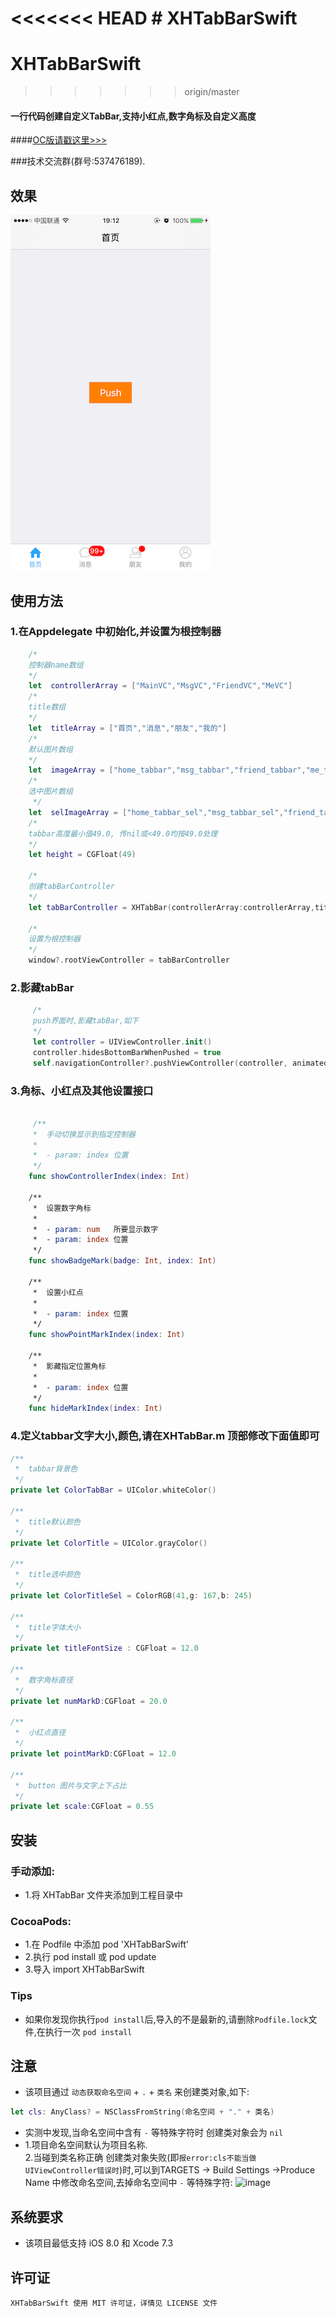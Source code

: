 <<<<<<< HEAD
﻿# XHTabBarSwift
=======
# XHTabBarSwift
>>>>>>> origin/master
#### 一行代码创建自定义TabBar,支持小红点,数字角标及自定义高度

####[OC版请戳这里>>>](https://github.com/CoderZhuXH/XHTabBar)

###技术交流群(群号:537476189).
## 效果
![image](https://raw.githubusercontent.com/CoderZhuXH/XHTabBar/master/DEMO.PNG)

## 使用方法
### 1.在Appdelegate 中初始化,并设置为根控制器
```swift
    /*
    控制器name数组
    */
    let  controllerArray = ["MainVC","MsgVC","FriendVC","MeVC"]
    /*
    title数组
    */
    let  titleArray = ["首页","消息","朋友","我的"]
    /*
    默认图片数组
    */
    let  imageArray = ["home_tabbar","msg_tabbar","friend_tabbar","me_tabbar"]
    /*
    选中图片数组
     */
    let  selImageArray = ["home_tabbar_sel","msg_tabbar_sel","friend_tabbar_sel","me_tabbar_sel"]
    /*
    tabbar高度最小值49.0, 传nil或<49.0均按49.0处理
    */
    let height = CGFloat(49)
        
    /*
    创建tabBarController
    */
    let tabBarController = XHTabBar(controllerArray:controllerArray,titleArray: titleArray,imageArray: imageArray,selImageArray: selImageArray,height:height)

    /*
    设置为根控制器    
    */
    window?.rootViewController = tabBarController
```
### 2.影藏tabBar
```swift
     /*
     push界面时,影藏tabBar,如下
     */
     let controller = UIViewController.init()
     controller.hidesBottomBarWhenPushed = true
     self.navigationController?.pushViewController(controller, animated: true)
```
### 3.角标、小红点及其他设置接口
```swift

     /**
     *  手动切换显示到指定控制器
     *
     *  - param: index 位置
     */
    func showControllerIndex(index: Int)
    
    /**
     *  设置数字角标
     *
     *  - param: num   所要显示数字
     *  - param: index 位置
     */
    func showBadgeMark(badge: Int, index: Int)
        
    /**
     *  设置小红点
     *
     *  - param: index 位置
     */
    func showPointMarkIndex(index: Int)
    
    /**
     *  影藏指定位置角标
     *
     *  - param: index 位置
     */
    func hideMarkIndex(index: Int)

```
### 4.定义tabbar文字大小,颜色,请在XHTabBar.m 顶部修改下面值即可
```swift
/**
 *  tabbar背景色
 */
private let ColorTabBar = UIColor.whiteColor()

/**
 *  title默认颜色
 */
private let ColorTitle = UIColor.grayColor()

/**
 *  title选中颜色
 */
private let ColorTitleSel = ColorRGB(41,g: 167,b: 245)

/**
 *  title字体大小
 */
private let titleFontSize : CGFloat = 12.0

/**
 *  数字角标直径
 */
private let numMarkD:CGFloat = 20.0

/**
 *  小红点直径
 */
private let pointMarkD:CGFloat = 12.0

/**
 *  button 图片与文字上下占比
 */
private let scale:CGFloat = 0.55
```
##  安装
### 手动添加:<br>
*   1.将 XHTabBar 文件夹添加到工程目录中<br>

### CocoaPods:<br>
*   1.在 Podfile 中添加 pod 'XHTabBarSwift'<br>
*   2.执行 pod install 或 pod update<br>
*   3.导入 import XHTabBarSwift

### Tips
*    如果你发现你执行`pod install`后,导入的不是最新的,请删除`Podfile.lock`文件,在执行一次 `pod install` 

## 注意
*  该项目通过 `动态获取命名空间` + `.` + `类名` 来创建类对象,如下:
```swift
let cls: AnyClass? = NSClassFromString(命名空间 + "." + 类名)
```
*  实测中发现,当命名空间中含有 ` - ` 等特殊字符时 创建类对象会为 `nil`
*  1.项目命名空间默认为项目名称.<br>
   2.当碰到类名称正确 创建类对象失败(即`报error:cls不能当做UIViewController错误时`)时,可以到TARGETS -> Build Settings ->Produce Name 中修改命名空间,去掉命名空间中 ` - ` 等特殊字符:
![image](http://d3.freep.cn/3tb_160808120735c67e569478.png)

##  系统要求
*   该项目最低支持 iOS 8.0 和 Xcode 7.3

##  许可证
    XHTabBarSwift 使用 MIT 许可证，详情见 LICENSE 文件
